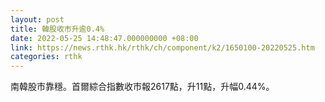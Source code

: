 ```yaml
---
layout: post
title: 韓股收市升逾0.4%
date: 2022-05-25 14:48:47.000000000 +08:00
link: https://news.rthk.hk/rthk/ch/component/k2/1650100-20220525.htm
categories: rthk
---
```


南韓股市靠穩。首爾綜合指數收市報2617點，升11點，升幅0.44%。
